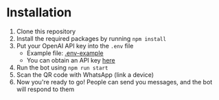 # Installation

1. Clone this repository
2. Install the required packages by running `npm install`
3. Put your OpenAI API key into the `.env` file
    - Example file: [.env-example](https://github.com/askrella/whatsapp-chatgpt/blob/master/.env-example)
    - You can obtain an API key [here](https://platform.openai.com/account/api-keys)
4. Run the bot using `npm run start`
5. Scan the QR code with WhatsApp (link a device)
6. Now you're ready to go! People can send you messages, and the bot will respond to them